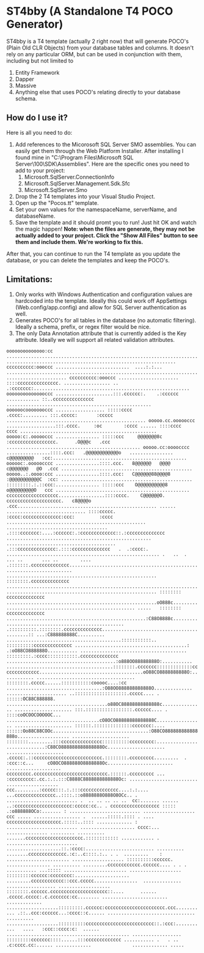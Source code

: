 ST4bby (A **S**tandalone **T4** POCO Generator)
===

ST4bby is a T4 template (actually 2 right now) that will generate POCO's (Plain Old CLR Objects) from your database tables and columns.  It doesn't rely on any particular ORM, but can be used in conjunction with them, including but not limited to

1. Entity Framework
2. Dapper
3. Massive
4. Anything else that uses POCO's relating directly to your database schema.

How do I use it?
---

Here is all you need to do:

1. Add references to the Micorosoft SQL Server SMO assemblies.  You can easily get them through the Web Platform Installer.  After installing I found mine in "C:\Program Files\Microsoft SQL Server\100\SDK\Assemblies".  Here are the specific ones you need to add to your project:
	1. Microsoft.SqlServer.ConnectionInfo
	2. Microsoft.SqlServer.Management.Sdk.Sfc
	3. Microsoft.SqlServer.Smo
2. Drop the 2 T4 templates into your Visual Studio Project.
3. Open up the "Pocos.tt" template.
4. Set your own values for the namespaceName, serverName, and databaseName.
5. Save the template and it should promt you to run!  Just hit OK and watch the magic happen!  **Note: when the files are generate, they may not be actually added to your project.  Click the "Show All Files" button to see them and include them.  We're working to fix this.**

After that, you can continue to run the T4 template as you update the database, or you can delete the templates and keep the POCO's.

Limitations:
---
1. Only works with Windows Authentication and configuration values are hardcoded into the template.  Ideally this could work off AppSettings (Web.config/app.config) and allow for SQL Server authentication as well.
2. Generates POCO's for all tables in the database (no automatic filtering).  Ideally a schema, prefix, or regex filter would be nice.
3. The only Data Annotation attribute that is currently added is the Key attribute.  Ideally we will support all related validation attributes.

`oooooooooooooo:cc ....................................................................................................................................
cccccccccc:oooccc ...........................  ....:.:... ............................................................................................
cccccccccc:oooccc ...................... ::::ccccccccccccccc. ................. .. .:ccccccc:.........................................................
ooooooooooooooccc .....................:::.cccccc:.    .:cccccc ............ ::..ccccccccccccccc .....................................................
oooooocoooooooccc .................. :::::cccc             .cccc:......... :::.ccccc:       :ccccc ...................................................
ooooo.cc.oooooccc ..................:::.cccc.     :oc        :cccc ...... ::::cccc             cccc ..................................................
ooooo:c:.oooooccc ................ :::::ccc     @@@@@@@8c     :ccccccccccccccccc.      .O@@@c   .ccc .................................................
ooooo.cc:oooocccc ................::::.ccc:   .@@@@@@@@@@@@o   ................     c@@@@@@@@@   :cc:.................................................
oooooc:.ooooocccc ................::::.ccc.   8@@@@@@   @@@@                      c@@@@@@@   @O  .ccc ................................................
ooooo..:.oooo:ccc ................::::.ccc:   C@@@@@@88@@@@8                      :@@@@@@@@@@@C  :cc: ................................................
:::::::::.:.::ccc:................ :::::ccc    O@@@@@@@@@@8                        o@@@@@@@@@O   ccc .................................................
ccccccccccccccccccc.................::::cccc.    C@@@@@@O.   cccccccccccccccccccc.   c8@@@@o   .ccc...................................................
...... ............................. ::::ccccc.            :cccc:cccccccccccccc:ccc:         :cccc ...................................................
..................................... .::::ccccccc:....:cccccc:.:ccccccccccccc::.:cccccccccccccc .....................................................
........................................ .:::cccccccccccccc:.::::cccccccccccccc   .  .:cccc:. ........................................................
             .   ..  .  ... ..       ... ..        .... .:::::::.cccccccccccccc.......................................................................
....................................................... ::::::::.cccccccccccccc ......................................................................
....................................................... :::::::: cccccccccccccc .......................................................oO888c.........
............................................... .....   :::::::: cccccccccccccc ...................................................:C88O8888c.........
........................................... .::::::::::.::::::::.cccccccccccccc...........................................:: ...:C888888888C..........
..........................................:::::::::::.. ::::::::::cccccccccccccc .........................................: .:oO88CO888888O...........
....................................... :::::::::.:cccc:::::::::::.cccccccccccccc ........................................:o888OO88888888O:...........
.......................................::::::::.ccccccc:::::::::::::cccccccccccccc......................................oO88CO8888888888O:............
.................................... ::::::::.ccccc......:::::::::::cooooc....:cc ...................................:O88OO888888888888O..............
...................... ..:::::::::::::::::::.ccccc.... . ::::::OC88C888888.   .....................................o88OC88888888888888c...............
..................... :::.:::::::::::::::::.cccccc.... . ::::coOCOOCOOOOOC... ..................................cO8OCO88888888888888C.................
..................... ::::::.::::::::::::::ccccccc:....  ::::::Oo88C88COOc...................................:O88CO888888888888888o...................
..................... ::::::::.........:::ccccccccccccccc::::::::::ccccccccc:.............................:C88CO888888888888888Oc.....................
..................... .ccccc:.::ccccccccccccccccccccccccc.::::::::.ccccccccc.........  . :ccc::c...     cO8OCO888888O8888888Oc........................
.................... ccccccccc.ccccccccccccccccccccccccccc.::::::.ccccccccc ... :ccccccccc:.cc.:.:.:::C8888C8888888888888Oc: .........................
................... ccc.........:ccccc:::.:.:::cccccccccccccc....:.:....   ...ccccccccccccccc..::::.::o8888888O888O8OCc.. . ..........................
 .  .. .. .. .. ..  cc:....... ...... ..:ccccccccccccccccccccc:ccccc:cc.. . cccccccccccccccccc ::::: .:o888888OCo:....... : ..........................
................... ccc ..... ................. .  ......:::::.:::: . .... cccccccccccccccccccc.:::::..:::: ............. : ..........................
.................... cccc:... ............... ......... .......... .......ccccccccccccccccccccc.:::::::::::: ............ . ..........................
....................::.:cccc:......................... .......... ........cccccccccccccc.:c:..c::::.:.. . .  .........    :    .......................
................... ::::::::::cccccc. ................ .......... .........cccccccccccc.cccccc.... . . .  ........... ...::::: .......................
................... :::::::::cccccc:cccccccc:.................... .........cccccccccccc::ccc.ccccc................  ..............  ..................
................... ::::::::.cccccc.ccccccccccccccccccccc::....      ...... .ccccc.ccccc:.c.ccccccc:cc........ ........................  .............
...................:::::::::.cccccc:cccccccccccccccccccccc.ccc........... .::..ccc:cccccc...:cccc::c...... ................................ ..........
...................::::::::::ccccccccccccccccccccccccc::.:ccc:...........   ....   :ccc::cccc:c:  ...... .............................................
.................. :::::::::ccccccc::::......:::ccccccccccccc ........... .   . ..   .c:cccc.cc:...... .............               ............. .....`